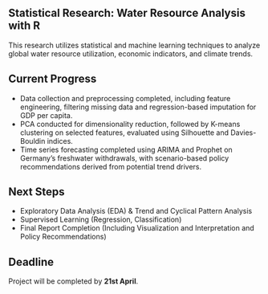## Statistical Research: Water Resource Analysis with R

This research utilizes statistical and machine learning techniques to analyze global water resource utilization, economic indicators, and climate trends.

## Current Progress

- Data collection and preprocessing completed, including feature engineering, filtering missing data and regression-based imputation for GDP per capita.
- PCA conducted for dimensionality reduction, followed by K-means clustering on selected features, evaluated using Silhouette and Davies-Bouldin indices.
- Time series forecasting completed using ARIMA and Prophet on Germany’s freshwater withdrawals, with scenario-based policy recommendations derived from potential trend drivers.

## Next Steps 

- Exploratory Data Analysis (EDA) & Trend and Cyclical Pattern Analysis
- Supervised Learning (Regression, Classification)
- Final Report Completion (Including Visualization and Interpretation and Policy Recommendations)

## Deadline

Project will be completed by **21st April**.
